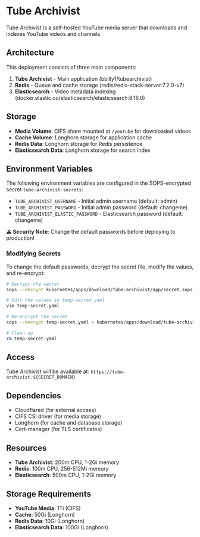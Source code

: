 # Tube Archivist

Tube Archivist is a self-hosted YouTube media server that downloads and indexes YouTube videos and channels.

## Architecture

This deployment consists of three main components:

1. **Tube Archivist** - Main application (bbilly1/tubearchivist)
2. **Redis** - Queue and cache storage (redis/redis-stack-server:7.2.0-v7)
3. **Elasticsearch** - Video metadata indexing (docker.elastic.co/elasticsearch/elasticsearch:8.16.0)

## Storage

- **Media Volume**: CIFS share mounted at `/youtube` for downloaded videos
- **Cache Volume**: Longhorn storage for application cache
- **Redis Data**: Longhorn storage for Redis persistence
- **Elasticsearch Data**: Longhorn storage for search index

## Environment Variables

The following environment variables are configured in the SOPS-encrypted secret `tube-archivist-secrets`:

- `TUBE_ARCHIVIST_USERNAME` - Initial admin username (default: admin)
- `TUBE_ARCHIVIST_PASSWORD` - Initial admin password (default: changeme)
- `TUBE_ARCHIVIST_ELASTIC_PASSWORD` - Elasticsearch password (default: changeme)

**⚠️ Security Note**: Change the default passwords before deploying to production!

### Modifying Secrets

To change the default passwords, decrypt the secret file, modify the values, and re-encrypt:

```bash
# Decrypt the secret
sops --decrypt kubernetes/apps/download/tube-archivist/app/secret.sops.yaml > temp-secret.yaml

# Edit the values in temp-secret.yaml
vim temp-secret.yaml

# Re-encrypt the secret
sops --encrypt temp-secret.yaml > kubernetes/apps/download/tube-archivist/app/secret.sops.yaml

# Clean up
rm temp-secret.yaml
```

## Access

Tube Archivist will be available at: `https://tube-archivist.${SECRET_DOMAIN}`

## Dependencies

- Cloudflared (for external access)
- CIFS CSI driver (for media storage)
- Longhorn (for cache and database storage)
- Cert-manager (for TLS certificates)

## Resources

- **Tube Archivist**: 200m CPU, 1-2Gi memory
- **Redis**: 100m CPU, 256-512Mi memory
- **Elasticsearch**: 500m CPU, 1-2Gi memory

## Storage Requirements

- **YouTube Media**: 1Ti (CIFS)
- **Cache**: 50Gi (Longhorn)
- **Redis Data**: 10Gi (Longhorn)
- **Elasticsearch Data**: 100Gi (Longhorn)
